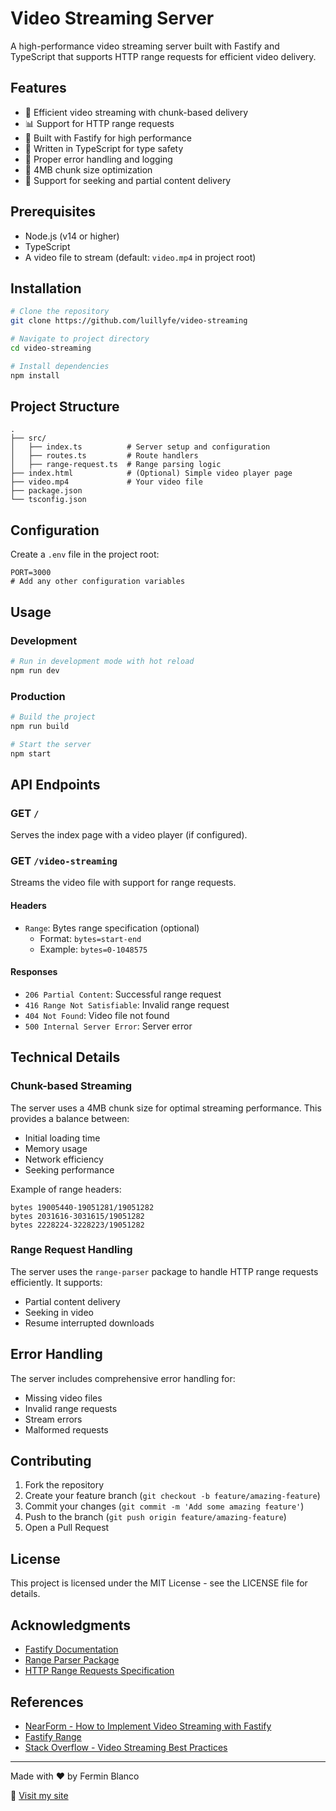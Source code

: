 # Video Streaming Server

A high-performance video streaming server built with Fastify and TypeScript that supports HTTP range requests for efficient video delivery.

## Features

- 🎥 Efficient video streaming with chunk-based delivery
- 📊 Support for HTTP range requests
- 🚀 Built with Fastify for high performance
- 📝 Written in TypeScript for type safety
- 🔄 Proper error handling and logging
- 🎯 4MB chunk size optimization
- 📡 Support for seeking and partial content delivery

## Prerequisites

- Node.js (v14 or higher)
- TypeScript
- A video file to stream (default: `video.mp4` in project root)

## Installation

```bash
# Clone the repository
git clone https://github.com/luillyfe/video-streaming

# Navigate to project directory
cd video-streaming

# Install dependencies
npm install
```

## Project Structure

```
.
├── src/
│   ├── index.ts          # Server setup and configuration
│   ├── routes.ts         # Route handlers
│   ├── range-request.ts  # Range parsing logic
├── index.html            # (Optional) Simple video player page
├── video.mp4             # Your video file
├── package.json
└── tsconfig.json
```

## Configuration

Create a `.env` file in the project root:

```env
PORT=3000
# Add any other configuration variables
```

## Usage

### Development

```bash
# Run in development mode with hot reload
npm run dev
```

### Production

```bash
# Build the project
npm run build

# Start the server
npm start
```

## API Endpoints

### GET `/`
Serves the index page with a video player (if configured).

### GET `/video-streaming`
Streams the video file with support for range requests.

#### Headers
- `Range`: Bytes range specification (optional)
  - Format: `bytes=start-end`
  - Example: `bytes=0-1048575`

#### Responses
- `206 Partial Content`: Successful range request
- `416 Range Not Satisfiable`: Invalid range request
- `404 Not Found`: Video file not found
- `500 Internal Server Error`: Server error

## Technical Details

### Chunk-based Streaming

The server uses a 4MB chunk size for optimal streaming performance. This provides a balance between:
- Initial loading time
- Memory usage
- Network efficiency
- Seeking performance

Example of range headers:
```
bytes 19005440-19051281/19051282
bytes 2031616-3031615/19051282
bytes 2228224-3228223/19051282
```

### Range Request Handling

The server uses the `range-parser` package to handle HTTP range requests efficiently. It supports:
- Partial content delivery
- Seeking in video
- Resume interrupted downloads

## Error Handling

The server includes comprehensive error handling for:
- Missing video files
- Invalid range requests
- Stream errors
- Malformed requests

## Contributing

1. Fork the repository
2. Create your feature branch (`git checkout -b feature/amazing-feature`)
3. Commit your changes (`git commit -m 'Add some amazing feature'`)
4. Push to the branch (`git push origin feature/amazing-feature`)
5. Open a Pull Request

## License

This project is licensed under the MIT License - see the LICENSE file for details.

## Acknowledgments

- [Fastify Documentation](https://www.fastify.io/docs/latest/)
- [Range Parser Package](https://github.com/jshttp/range-parser)
- [HTTP Range Requests Specification](https://tools.ietf.org/html/rfc7233)

## References

- [NearForm - How to Implement Video Streaming with Fastify](https://www.nearform.com/digital-community/how-to-implement-video-streaming-with-fastify/)
- [Fastify Range](https://github.com/Eomm/fastify-range)
- [Stack Overflow - Video Streaming Best Practices](https://stackoverflow.com/q/21765555/3309466)

---

Made with ❤️ by Fermin Blanco

🚀 [Visit my site](https://luillyfe.medium.com/)